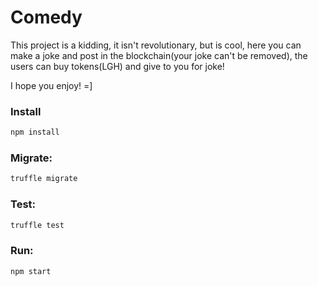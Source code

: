 # Comedy

This project is a kidding, it isn't revolutionary, but is cool, here you can make a joke and post in the blockchain(your joke can't be removed), the users can buy tokens(LGH) and give to you for joke!

I hope you enjoy! =]

### Install
```sh
npm install
```

### Migrate:
```sh
truffle migrate
```

### Test:
```sh
truffle test
```

### Run:
```sh
npm start
```
